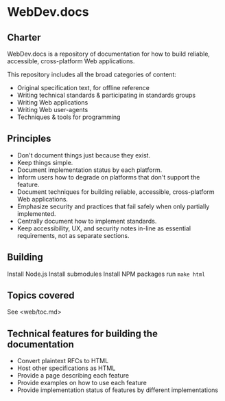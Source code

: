 
# WebDev.docs

## Charter

WebDev.docs is a repository of documentation for how to build reliable, accessible, cross-platform Web applications.

This repository includes all the broad categories of content:

* Original specification text, for offline reference
* Writing technical standards & participating in standards groups
* Writing Web applications
* Writing Web user-agents
* Techniques & tools for programming


## Principles

* Don't document things just because they exist.
* Keep things simple.
* Document implementation status by each platform.
* Inform users how to degrade on platforms that don't support the feature.
* Document techniques for building reliable, accessible, cross-platform Web applications.
* Emphasize security and practices that fail safely when only partially implemented.
* Centrally document how to implement standards.
* Keep accessibility, UX, and security notes in-line as essential requirements, not as separate sections.


## Building

Install Node.js
Install submodules
Install NPM packages
run `make html`


## Topics covered

See <web/toc.md>


## Technical features for building the documentation

* Convert plaintext RFCs to HTML
* Host other specifications as HTML
* Provide a page describing each feature
* Provide examples on how to use each feature
* Provide implementation status of features by different implementations
